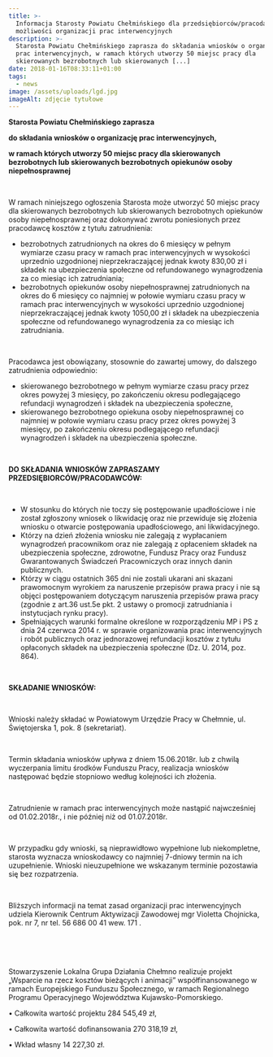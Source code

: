```yaml
---
title: >-
  Informacja Starosty Powiatu Chełmińskiego dla przedsiębiorców/pracodawców o
  możliwości organizacji prac interwencyjnych
description: >-
  Starosta Powiatu Chełmińskiego zaprasza do składania wniosków o organizację
  prac interwencyjnych, w ramach których utworzy 50 miejsc pracy dla
  skierowanych bezrobotnych lub skierowanych [...]
date: 2018-01-16T08:33:11+01:00
tags:
  - news
image: /assets/uploads/lgd.jpg
imageAlt: zdjęcie tytułowe
---
```

**Starosta Powiatu Chełmińskiego zaprasza**

**do składania wniosków o organizację prac interwencyjnych,**

**w ramach których utworzy 50 miejsc pracy dla skierowanych bezrobotnych lub skierowanych bezrobotnych opiekunów osoby niepełnosprawnej**

<br>

W ramach niniejszego ogłoszenia Starosta może utworzyć 50 miejsc pracy dla skierowanych bezrobotnych lub skierowanych bezrobotnych opiekunów osoby niepełnosprawnej oraz dokonywać zwrotu poniesionych przez pracodawcę kosztów z tytułu zatrudnienia:

* bezrobotnych zatrudnionych na okres do 6 miesięcy w pełnym wymiarze czasu pracy w ramach prac interwencyjnych w wysokości uprzednio uzgodnionej nieprzekraczającej jednak kwoty 830,00 zł i składek na ubezpieczenia społeczne od refundowanego wynagrodzenia za co miesiąc ich zatrudniania;
* bezrobotnych opiekunów osoby niepełnosprawnej zatrudnionych na okres do 6 miesięcy co najmniej w połowie wymiaru czasu pracy w ramach prac interwencyjnych w wysokości uprzednio uzgodnionej nieprzekraczającej jednak kwoty 1050,00 zł i składek na ubezpieczenia społeczne od refundowanego wynagrodzenia za co miesiąc ich zatrudniania.

<br>

Pracodawca jest obowiązany, stosownie do zawartej umowy, do dalszego zatrudnienia odpowiednio:

* skierowanego bezrobotnego w pełnym wymiarze czasu pracy przez okres powyżej 3 miesięcy, po zakończeniu okresu podlegającego refundacji wynagrodzeń i składek na ubezpieczenia społeczne,
* skierowanego bezrobotnego opiekuna osoby niepełnosprawnej co najmniej w połowie wymiaru czasu pracy przez okres powyżej 3 miesięcy, po zakończeniu okresu podlegającego refundacji wynagrodzeń i składek na ubezpieczenia społeczne.

<br>

**DO SKŁADANIA WNIOSKÓW ZAPRASZAMY PRZEDSIĘBIORCÓW/PRACODAWCÓW:**

<br>

* W stosunku do których nie toczy się postępowanie upadłościowe i nie został zgłoszony wniosek o likwidację oraz nie przewiduje się złożenia wniosku o otwarcie postępowania upadłościowego, ani likwidacyjnego.
* Którzy na dzień złożenia wniosku nie zalegają z wypłacaniem wynagrodzeń pracownikom oraz nie zalegają z opłaceniem składek na ubezpieczenia społeczne, zdrowotne, Fundusz Pracy oraz Fundusz Gwarantowanych Świadczeń Pracowniczych oraz innych danin publicznych.
* Którzy w ciągu ostatnich 365 dni nie zostali ukarani ani skazani prawomocnym wyrokiem za naruszenie przepisów prawa pracy i nie są objęci postępowaniem dotyczącym naruszenia przepisów prawa pracy (zgodnie z art.36 ust.5e pkt. 2 ustawy o promocji zatrudniania i instytucjach rynku pracy).
* Spełniających warunki formalne określone w rozporządzeniu MP i PS z dnia 24 czerwca 2014 r. w sprawie organizowania prac interwencyjnych i robót publicznych oraz jednorazowej refundacji kosztów z tytułu opłaconych składek na ubezpieczenia społeczne (Dz. U. 2014, poz. 864).

<br>

**SKŁADANIE WNIOSKÓW:**

<br>

Wnioski należy składać w Powiatowym Urzędzie Pracy w Chełmnie, ul. Świętojerska 1, pok. 8 (sekretariat).

<br>

Termin składania wniosków upływa z dniem 15.06.2018r. lub z chwilą wyczerpania limitu środków Funduszu Pracy, realizacja wniosków następować będzie stopniowo według kolejności ich złożenia. 

<br>

Zatrudnienie w ramach prac interwencyjnych może nastąpić najwcześniej od 01.02.2018r., i nie później niż od  01.07.2018r. 

<br>

W przypadku gdy wnioski, są nieprawidłowo wypełnione lub niekompletne, starosta wyznacza wnioskodawcy co najmniej 7-dniowy termin na ich uzupełnienie. Wnioski nieuzupełnione we wskazanym terminie pozostawia się bez rozpatrzenia.

<br>

Bliższych informacji na temat zasad organizacji prac interwencyjnych udziela Kierownik Centrum Aktywizacji Zawodowej mgr Violetta Chojnicka, pok. nr 7, nr tel. 56 686 00 41 wew. 171 .

<br>

<br>

<br>

Stowarzyszenie Lokalna Grupa Działania Chełmno realizuje projekt „Wsparcie na rzecz kosztów bieżących i animacji” współfinansowanego w ramach Europejskiego Funduszu Społecznego, w ramach Regionalnego Programu Operacyjnego Województwa Kujawsko-Pomorskiego.



• Całkowita wartość projektu 284 545,49 zł,



• Całkowita wartość dofinansowania 270 318,19 zł,



• Wkład własny 14 227,30 zł.
